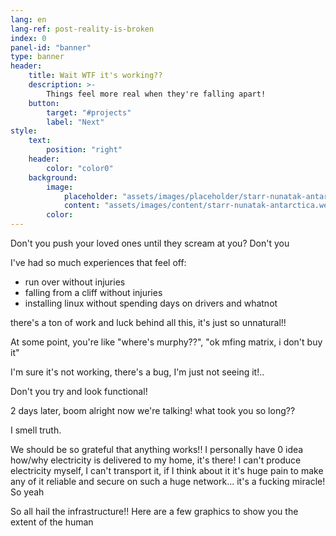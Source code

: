 ```yaml
---
lang: en
lang-ref: post-reality-is-broken
index: 0
panel-id: "banner"
type: banner
header:
    title: Wait WTF it's working??
    description: >-
        Things feel more real when they're falling apart!
    button:
        target: "#projects"
        label: "Next"
style:
    text:
        position: "right"
    header:
        color: "color0"
    background:
        image:
            placeholder: "assets/images/placeholder/starr-nunatak-antarctica.webp"
            content: "assets/images/content/starr-nunatak-antarctica.webp"
        color:
---
```

Don't you push your loved ones until they scream at you?
Don't you 

I've had so much experiences that feel off:
- run over without injuries
- falling from a cliff without injuries
- installing linux without spending days on drivers and whatnot

there's a ton of work and luck behind all this, it's just so unnatural!!

At some point, you're like "where's murphy??", "ok mfing matrix, i don't buy it"

I'm sure it's not working, there's a bug, I'm just not seeing it!..

Don't you try and look functional!

2 days later, boom
alright now we're talking! what took you so long??

I smell truth.

We should be so grateful that anything works!! I personally have 0 idea how/why electricity is delivered to my home, it's there!
I can't produce electricity myself, I can't transport it, if I think about it it's huge pain to make any of it reliable and secure on such a huge network... it's a fucking miracle!
So yeah

So all hail the infrastructure!! Here are a few graphics to show you the extent of the human
